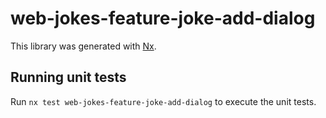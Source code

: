 # web-jokes-feature-joke-add-dialog

This library was generated with [Nx](https://nx.dev).

## Running unit tests

Run `nx test web-jokes-feature-joke-add-dialog` to execute the unit tests.
